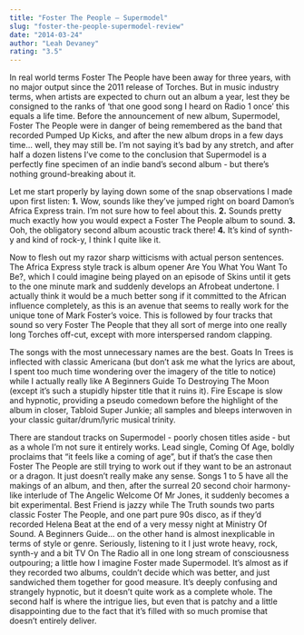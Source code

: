 ```yaml
---
title: "Foster The People – Supermodel"
slug: "foster-the-people-supermodel-review"
date: "2014-03-24"
author: "Leah Devaney"
rating: "3.5"
---
```


In real world terms Foster The People have been away for three years, with no major output since the 2011 release of Torches. But in music industry terms, when artists are expected to churn out an album a year, lest they be consigned to the ranks of ‘that one good song I heard on Radio 1 once’ this equals a life time. Before the announcement of new album, Supermodel, Foster The People were in danger of being remembered as the band that recorded Pumped Up Kicks, and after the new album drops in a few days time… well, they may still be. I’m not saying it’s bad by any stretch, and after half a dozen listens I’ve come to the conclusion that Supermodel is a perfectly fine specimen of an indie band’s second album - but there’s nothing ground-breaking about it.

Let me start properly by laying down some of the snap observations I made upon first listen: **1.** Wow, sounds like they’ve jumped right on board Damon’s Africa Express train. I’m not sure how to feel about this. **2.** Sounds pretty much exactly how you would expect a Foster The People album to sound. **3.** Ooh, the obligatory second album acoustic track there! **4.** It’s kind of synth-y and kind of rock-y, I think I quite like it.

Now to flesh out my razor sharp witticisms with actual person sentences. The Africa Express style track is album opener Are You What You Want To Be?, which I could imagine being played on an episode of Skins until it gets to the one minute mark and suddenly develops an Afrobeat undertone. I actually think it would be a much better song if it committed to the African influence completely, as this is an avenue that seems to really work for the unique tone of Mark Foster’s voice. This is followed by four tracks that sound so very Foster The People that they all sort of merge into one really long Torches off-cut, except with more interspersed random clapping.

The songs with the most unnecessary names are the best. Goats In Trees is inflected with classic Americana (but don’t ask me what the lyrics are about, I spent too much time wondering over the imagery of the title to notice) while I actually really like A Beginners Guide To Destroying The Moon (except it’s such a stupidly hipster title that it ruins it). Fire Escape is slow and hypnotic, providing a pseudo comedown before the highlight of the album in closer, Tabloid Super Junkie; all samples and bleeps interwoven in your classic guitar/drum/lyric musical trinity.

There are standout tracks on Supermodel - poorly chosen titles aside - but as a whole I’m not sure it entirely works. Lead single, Coming Of Age, boldly proclaims that “it feels like a coming of age”, but if that’s the case then Foster The People are still trying to work out if they want to be an astronaut or a dragon. It just doesn’t really make any sense. Songs 1 to 5 have all the makings of an album, and then, after the surreal 20 second choir harmony-like interlude of The Angelic Welcome Of Mr Jones, it suddenly becomes a bit experimental. Best Friend is jazzy while The Truth sounds two parts classic Foster The People, and one part pure 90s disco, as if they’d recorded Helena Beat at the end of a very messy night at Ministry Of Sound. A Beginners Guide… on the other hand is almost inexplicable in terms of style or genre. Seriously, listening to it I just wrote heavy, rock, synth-y and a bit TV On The Radio all in one long stream of consciousness outpouring; a little how I imagine Foster made Supermodel. It’s almost as if they recorded two albums, couldn’t decide which was better, and just sandwiched them together for good measure. It’s deeply confusing and strangely hypnotic, but it doesn’t quite work as a complete whole. The second half is where the intrigue lies, but even that is patchy and a little disappointing due to the fact that it’s filled with so much promise that doesn’t entirely deliver.

